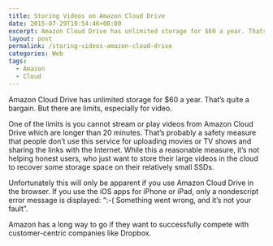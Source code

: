 ```yaml
---
title: Storing Videos on Amazon Cloud Drive
date: 2015-07-29T19:54:46+00:00
excerpt: Amazon Cloud Drive has unlimited storage for $60 a year. Thats quite a bargain. But there are limits, especially for streaming video.
layout: post
permalink: /storing-videos-amazon-cloud-drive
categories: Web
tags:
  - Amazon
  - Cloud
---
```

Amazon Cloud Drive has unlimited storage for $60 a year. That’s quite a bargain. But there are limits, especially for video.

One of the limits is you cannot stream or play videos from Amazon Cloud Drive which are longer than 20 minutes. That’s probably a safety measure that people don’t use this service for uploading movies or TV shows and sharing the links with the Internet. While this a reasonable measure, it’s not helping honest users, who just want to store their large videos in the cloud to recover some storage space on their relatively small SSDs.

Unfortunately this will only be apparent if you use Amazon Cloud Drive in the browser. If you use the iOS apps for iPhone or iPad, only a nondescript error message is displayed: “:-( Something went wrong, and it’s not your fault”.

Amazon has a long way to go if they want to successfully compete with customer-centric companies like Dropbox.